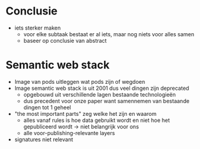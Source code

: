 # Conclusie
- iets sterker maken
    - voor elke subtaak bestaat er al iets, maar nog niets voor alles samen
    - baseer op conclusie van abstract

# Semantic web stack
- Image van pods uitleggen wat pods zijn of wegdoen
- Image semantic web stack is uit 2001 dus veel dingen zijn deprecated
    - opgebouwd uit verschillende lagen bestaande technologieën
    - dus precedent voor onze paper want samennemen van bestaande dingen tot 1 geheel
- "the most important parts" zeg welke het zijn en waarom
    - alles vanaf rules is hoe data gebruikt wordt en niet hoe het gepubliceerd wordt -> niet belangrijk voor ons
    - alle voor-publishing-relevante layers
- signatures niet relevant